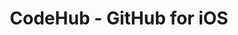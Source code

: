 ---
description: 懂的自然懂，界面一般，但内容有价值啊。
layout: post
results:
- primaryGenreName: Productivity
  version: '1.0.0'
  artworkUrl100: http://a202.phobos.apple.com/us/r30/Purple4/v4/e7/51/b3/e751b373-6de9-ee4d-bc0b-f0fc3c034193/mzl.hmuaebvn.png
  trackViewUrl: https://itunes.apple.com/cn/app/codehub-github-for-ios/id707173885?mt=8&uo=4
  artworkUrl60: http://a1405.phobos.apple.com/us/r30/Purple6/v4/83/ab/6d/83ab6d7c-aaf9-1cca-3a22-d7d2540a49bb/Icon.png
  userRatingCountForCurrentVersion: 1
  sellerName: Dillon Buchanan
  supportedDevices:
  - iPhone-3GS
  - iPadFourthGen4G
  - iPhone4
  - iPodTouchFifthGen
  - iPadMini4G
  - iPad3G
  - iPodTouchourthGen
  - iPhone5
  - iPhone5s
  - iPhone4S
  - iPad23G
  - iPadThirdGen
  - iPodTouchThirdGen
  - iPadMini
  - iPadFourthGen
  - iPadThirdGen4G
  - iPad2Wifi
  - iPhone5c
  - iPadWifi
  genres:
  - 效率
  - 工具
  trackName: CodeHub - GitHub for iOS
  description: "CodeHub is the best way to browse and maintain your GitHub
    repositories on any iPhone, iPod Touch, and iPad device! Keep an eye on
    your projects with the ability to view everything from pull requests to
    commenting on individual file diffs in the latest change set. CodeHub
    brings GitHub to your finger tips in a sleek and efficient design. \n\nFeatures
    include: \n\n- GitHub.com and Enterprise support\n- Multiple GitHub profiles
    for easy switching \n- View repository events, issues, and change sets,
    pull requests, etc..\n- Browse source directories & files with beautiful
    syntax highlighting\n- View file diffs from checkins and pull requests\n-
    Update, comment and manage repository issues\n- Explore other GitHub open
    source repositories \n- Inline commit commenting\n- Access your public,
    private, and starred gists\n- Slide out menu for quick and efficient navigation\n-
    Much much more! \n\nFrom the the developer whom brought you the most successful
    selling iOS BitBucket app, CodeBucket, comes a whole new application geared
    towards making GitHub easy to use on your mobile device: CodeHub. In addition,
    both applications are built on the custom CodeFramework iOS  project which
    means that when one app gets a new feature, the other gets it too!\n\nFollow
    the project on twitter: @CodeHubApp"
  price: 0
  trackId: 707173885
  releaseDate: '2013-10-01T01:00:56Z'
  screenshotUrls:
  - http://a4.mzstatic.com/us/r30/Purple6/v4/6a/c4/29/6ac429f9-1942-34fa-c3ea-77cba93e3b39/screen1136x1136.jpeg
  - http://a5.mzstatic.com/us/r30/Purple4/v4/31/bb/56/31bb56f4-a719-85e6-7c96-537cede9c51a/screen1136x1136.jpeg
  - http://a5.mzstatic.com/us/r30/Purple4/v4/f9/52/c8/f952c890-20b9-0d1e-676d-9bb3f8b9ce1d/screen1136x1136.jpeg
  - http://a5.mzstatic.com/us/r30/Purple/v4/19/40/8b/19408b13-41e6-5269-f3b0-8897c217ade8/screen1136x1136.jpeg
  - http://a4.mzstatic.com/us/r30/Purple6/v4/4a/64/bd/4a64bd0e-fc65-e271-4815-6ccb9075a0b7/screen1136x1136.jpeg
  artistViewUrl: https://itunes.apple.com/cn/artist/dillon-buchanan/id551531425?uo=4
  primaryGenreId: 6007
  averageUserRatingForCurrentVersion: 5
  kind: software
  fileSizeBytes: '14363138'
  bundleId: com.dillonbuchanan.codehub
  trackContentRating: 4+
  artistName: Dillon Buchanan
  trackCensoredName: CodeHub - GitHub for iOS
  isGameCenterEnabled: false
  contentAdvisoryRating: 4+
  languageCodesISO2A:
  - NL
  - EN
  - FR
  - IT
  - ZH
  features:
  - iosUniversal
  wrapperType: software
  artworkUrl512: http://a202.phobos.apple.com/us/r30/Purple4/v4/e7/51/b3/e751b373-6de9-ee4d-bc0b-f0fc3c034193/mzl.hmuaebvn.png
  formattedPrice: 免费
  artistId: 551531425
  genreIds:
  - '6007'
  - '6002'
  currency: CNY
  ipadScreenshotUrls:
  - http://a4.mzstatic.com/us/r30/Purple/v4/0c/69/56/0c6956e5-caec-6ed1-f9db-2fa4b822a62e/screen480x480.jpeg
  - http://a2.mzstatic.com/us/r30/Purple6/v4/cb/62/ce/cb62cec2-f90d-3a55-000b-811509094776/screen480x480.jpeg
  - http://a4.mzstatic.com/us/r30/Purple6/v4/09/21/66/092166dc-98ee-991b-54b3-9c4471ad4b43/screen480x480.jpeg
  - http://a5.mzstatic.com/us/r30/Purple/v4/fb/f2/7f/fbf27f6b-73bf-60c7-24ea-cc4981ef5855/screen480x480.jpeg
  - http://a4.mzstatic.com/us/r30/Purple4/v4/27/3f/75/273f75f9-666f-cf96-dd2f-e5fb0120c151/screen480x480.jpeg
category: 效率
tags: tag1
resultCount: 1
title: CodeHub - GitHub for iOS

---